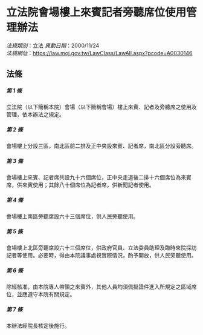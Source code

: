 # 立法院會場樓上來賓記者旁聽席位使用管理辦法

*法規類別*：立法
*異動日期*：2000/11/24  
*法規網址*：https://law.moj.gov.tw/LawClass/LawAll.aspx?pcode=A0030146



## 法條
##### 第 1 條
立法院（以下簡稱本院）會場（以下簡稱會場）樓上來賓、記者及旁聽席之使用及管理，依本辦法之規定。

##### 第 2 條
會場樓上分設三區，南北區前二排及正中央設來賓、記者席，南北區分設旁聽席。

##### 第 3 條
會場樓上來賓、記者席共設九十六個席位，正中央走道後二排十六個席位為來賓席，供來賓使用；其餘八十個席位為記者席，供新聞記者使用。

##### 第 4 條
會場樓上南區旁聽席設六十三個席位，供人民旁聽使用。

##### 第 5 條
會場樓上北區旁聽席設六十三個席位，供政府官員、立法委員助理及臨時來院採訪記者等使用。必要時，得由本院議事處視實際情況，酌予開放，供人民旁聽使用。

##### 第 6 條
除經核准，由本院專人帶領之來賓外，其他人員均須佩掛證件進入所規定之區域席位，並應遵守本院有關規定。

##### 第 7 條
本辦法經院長核定後施行。



